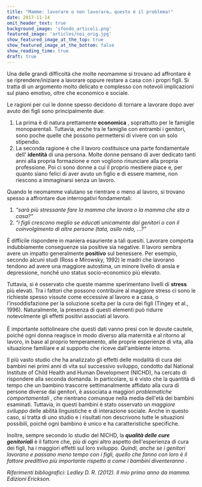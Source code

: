```yaml
---
title: "Mamme: lavorare o non lavorare… questo è il problema!"
date: 2017-11-14
omit_header_text: true
background_image: 'sfondo_articoli.png'
featured_image: 'articles/noi_orig.jpg'
show_featured_image_at_the_top: true
show_featured_image_at_the_bottom: false
show_reading_time: true
draft: true
---
```


  
  
Una delle grandi difficoltà che molte neomamme si trovano ad affrontare è se
riprendere/iniziare a lavorare oppure restare a casa con i propri figli. Si
tratta di un argomento molto delicato e complesso con notevoli implicazioni
sul piano emotivo, oltre che economico e sociale.  
  
Le ragioni per cui le donne spesso decidono di tornare a lavorare dopo aver
avuto dei figli sono principalmente due:

  1. La prima è di natura prettamente **economica** , soprattutto per le famiglie monoparentali. Tuttavia, anche tra le famiglie con entrambi i genitori, sono poche quelle che possono permettersi di vivere con un solo stipendio.
  2. La seconda ragione è che il lavoro costituisce una parte fondamentale dell' **identità** di una persona. Molte donne pensano di aver dedicato tanti anni alla propria formazione e non vogliono rinunciare alla propria professione. Poi ci sono donne a cui il proprio mestiere piace e, per quanto siano felici di aver avuto un figlio e di essere mamme, non riescono a immaginarsi senza un lavoro.

  
Quando le neomamme valutano se rientrare o meno al lavoro, si trovano spesso a
affrontare due interrogativi fondamentali:

  1. _“sarà più stressante fare la mamma che lavora o la mamma che sta a casa?”_
  2.  _“i figli crescono meglio se educati unicamente dai genitori o con il coinvolgimento di altre persone (tata, asilo nido, ...?”_

  
È difficile rispondere in maniera esauriente a tali quesiti. Lavorare comporta
indubbiamente conseguenze sia positive sia negative. Il lavoro sembra avere un
impatto generalmente **positivo** sul benessere. Per esempio, secondo alcuni
studi (Ross e Mirowsky, 1992) le madri che lavorano tendono ad avere una
maggiore autostima, un minore livello di ansia e depressione, nonché uno
status socio-economico più elevato.  
  
Tuttavia, si è osservato che queste mamme sperimentano livelli di **stress**
più elevati. Tra i fattori che possono contribuire al maggiore stress ci sono
le richieste spesso vissute come eccessive al lavoro e a casa, o
l'insoddisfazione per la soluzione scelta per la cura dei figli (Tingey et
al., 1996). Naturalmente, la presenza di questi elementi può ridurre
notevolmente gli effetti positivi associati al lavoro.  
​  
È importante sottolineare che questi dati vanno presi con le dovute cautele,
poiché ogni donna reagisce in modo diverso alla maternità e al ritorno al
lavoro, in base al proprio temperamento, alle proprie esperienze di vita, alla
situazione familiare e al supporto che riceve dall'ambiente intorno.  
  
Il più vasto studio che ha analizzato gli effetti delle modalità di cura dei
bambini nei primi anni di vita sul successivo sviluppo, condotto dal National
Institute of Child Health and Human Development (NICHD), ha cercato di
rispondere alla seconda domanda. In particolare, si è visto che la quantità di
tempo che un bambino trascorre settimanalmente affidato alla cura di persone
diverse dai genitori, è associata a maggiori _problematiche comportamentali_ ,
che rientrano comunque nella media dell'età dei bambini esaminati. Tuttavia,
in questi bambini è stato osservato un _maggiore sviluppo_ delle abilità
linguistiche e di interazione sociale. Anche in questo caso, si tratta di uno
studio e i risultati non descrivono tutte le situazioni possibili, poiché ogni
bambino è unico e ha caratteristiche specifiche.  
  
Inoltre, sempre secondo lo studio del NICHD, la **_qualità delle cure
genitoriali_** è il fattore che, più di ogni altro aspetto dell'esperienza di
cura dei figli, ha i maggiori effetti sul loro sviluppo. _Quindi, anche se i
genitori lavorano e passano meno tempo con i figli, quello che fanno con loro
è il fattore predittivo più importante rispetto a come i bambini diventeranno_
.  
  
_Riferimenti bibliografici: Ledley D. R. (2012). Il mio primo anno da mamma.
Edizioni Erickson._

